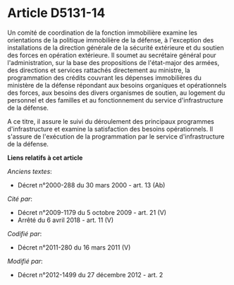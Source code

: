 # Article D5131-14

Un comité de coordination de la fonction immobilière examine les orientations de la politique immobilière de la défense, à
l'exception des installations de la direction générale de la sécurité extérieure et du soutien des forces en opération
extérieure. Il soumet au secrétaire général pour l'administration, sur la base des propositions de l'état-major des armées,
des directions et services rattachés directement au ministre, la programmation des crédits couvrant les dépenses immobilières
du ministère de la défense répondant aux besoins organiques et opérationnels des forces, aux besoins des divers organismes de
soutien, au logement du personnel et des familles et au fonctionnement du service d'infrastructure de la défense. 

A ce titre, il assure le suivi du déroulement des principaux programmes d'infrastructure et examine la satisfaction des
besoins opérationnels. Il s'assure de l'exécution de la programmation par le service d'infrastructure de la défense.

**Liens relatifs à cet article**

_Anciens textes_:

  - Décret n°2000-288 du 30 mars 2000 - art. 13 (Ab)

_Cité par_:

  - Décret n°2009-1179 du 5 octobre 2009 - art. 21 (V)
  - Arrêté du 6 avril 2018 - art. 11 (V)

_Codifié par_:

  - Décret n°2011-280 du 16 mars 2011 (V)

_Modifié par_:

  - Décret n°2012-1499 du 27 décembre 2012 - art. 2
